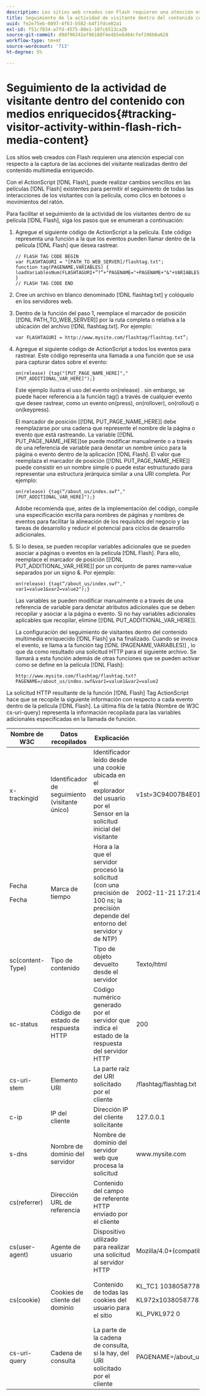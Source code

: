 ```yaml
---
description: Los sitios web creados con Flash requieren una atención especial con respecto a la captura de las acciones del visitante realizadas dentro del contenido multimedia enriquecido.
title: Seguimiento de la actividad de visitante dentro del contenido con medios enriquecidos
uuid: fe2e75eb-0897-4f63-b582-b4f1fdce02a1
exl-id: f51c7034-a7fd-4575-80e1-18fc6513ca2b
source-git-commit: d9df90242ef96188f4e4b5e6d04cfef196b0a628
workflow-type: tm+mt
source-wordcount: '713'
ht-degree: 5%

---
```


# Seguimiento de la actividad de visitante dentro del contenido con medios enriquecidos{#tracking-visitor-activity-within-flash-rich-media-content}

Los sitios web creados con Flash requieren una atención especial con respecto a la captura de las acciones del visitante realizadas dentro del contenido multimedia enriquecido.

Con el ActionScript [!DNL Flash], puede realizar cambios sencillos en las películas [!DNL Flash] existentes para permitir el seguimiento de todas las interacciones de los visitantes con la película, como clics en botones o movimientos del ratón.

Para facilitar el seguimiento de la actividad de los visitantes dentro de su película [!DNL Flash], siga los pasos que se enumeran a continuación:

1. Agregue el siguiente código de ActionScript a la película. Este código representa una función a la que los eventos pueden llamar dentro de la película [!DNL Flash] que desea rastrear.

   ```
   // FLASH TAG CODE BEGIN 
   var FLASHTAGURI = "[PATH_TO_WEB_SERVER]/flashtag.txt"; 
   function tag(PAGENAME,VARIABLES) { 
   loadVariablesNum(FLASHTAGURI+”?”+"PAGENAME="+PAGENAME+"&"+VARIABLES,0); 
   } 
   // FLASH TAG CODE END
   ```

1. Cree un archivo en blanco denominado [!DNL flashtag.txt] y colóquelo en los servidores web.
1. Dentro de la función del paso 1, reemplace el marcador de posición \[[!DNL PATH_TO_WEB_SERVER]\] por la ruta completa o relativa a la ubicación del archivo [!DNL flashtag.txt]. Por ejemplo:

   ```
   var FLASHTAGURI = http://www.mysite.com/flashtag/flashtag.txt”;
   ```

1. Agregue el siguiente código de ActionScript a todos los eventos para rastrear. Este código representa una llamada a una función que se usa para capturar datos sobre el evento:

   ```
   on(release) {tag("[PUT_PAGE_NAME_HERE]","[PUT_ADDITIONAL_VAR_HERE]");}
   ```

   Este ejemplo ilustra el uso del evento on(release) . sin embargo, se puede hacer referencia a la función tag() a través de cualquier evento que desee rastrear, como un evento on(press), on(rollover), on(rollout) o on(keypress).

   El marcador de posición \[[!DNL PUT_PAGE_NAME_HERE]\] debe reemplazarse por una cadena que represente el nombre de la página o evento que está rastreando. La variable \[[!DNL PUT_PAGE_NAME_HERE]\]se puede modificar manualmente o a través de una referencia de variable para denotar un nombre único para la página o evento dentro de la aplicación [!DNL Flash]. El valor que reemplaza el marcador de posición \[[!DNL PUT_PAGE_NAME_HERE]\] puede consistir en un nombre simple o puede estar estructurado para representar una estructura jerárquica similar a una URI completa. Por ejemplo:

   ```
   on(release) {tag(“/about_us/index.swf","[PUT_ADDITIONAL_VAR_HERE]");}
   ```

   Adobe recomienda que, antes de la implementación del código, compile una especificación escrita para nombres de páginas y nombres de eventos para facilitar la alineación de los requisitos del negocio y las tareas de desarrollo y reducir el potencial para ciclos de desarrollo adicionales.

1. Si lo desea, se pueden recopilar variables adicionales que se pueden asociar a páginas o eventos en la película [!DNL Flash]. Para ello, reemplace el marcador de posición \[[!DNL PUT_ADDITIONAL_VAR_HERE]\] por un conjunto de pares name=value separados por un signo &amp;. Por ejemplo:

   ```
   on(release) {tag(“/about_us/index.swf"," var1=value1&var2=value2");}
   ```

   Las variables se pueden modificar manualmente o a través de una referencia de variable para denotar atributos adicionales que se deben recopilar y asociar a la página o evento. Si no hay variables adicionales aplicables que recopilar, elimine \[[!DNL PUT_ADDITIONAL_VAR_HERE]\].

   La configuración del seguimiento de visitantes dentro del contenido multimedia enriquecido [!DNL Flash] ya ha finalizado. Cuando se invoca el evento, se llama a la función tag [!DNL (PAGENAME,VARIABLES)] , lo que da como resultado una solicitud HTTP para el siguiente archivo. Se llamará a esta función además de otras funciones que se pueden activar como se define en la película [!DNL Flash]:

   ```
   http://www.mysite.com/flashtag/flashtag.txt?PAGENAME=/about_us/index.swf&var1=value1&var2=value2
   ```

La solicitud HTTP resultante de la función [!DNL Flash] Tag ActionScript hace que se recopile la siguiente información con respecto a cada evento dentro de la película [!DNL Flash]. La última fila de la tabla (Nombre de W3C cs-uri-query) representa la información recopilada para las variables adicionales especificadas en la llamada de función.

<table id="table_A7ED9D38F36B4405947B2F48EA94D3C4"> 
 <thead> 
  <tr> 
   <th colname="col1" class="entry"> Nombre de W3C </th> 
   <th colname="col2" class="entry"> Datos recopilados </th> 
   <th colname="col3" class="entry"> Explicación </th> 
   <th colname="col4" class="entry"> Ejemplo </th> 
  </tr> 
 </thead>
 <tbody> 
  <tr> 
   <td colname="col1"> x-trackingid </td> 
   <td colname="col2"> Identificador de seguimiento (visitante único) </td> 
   <td colname="col3"> Identificador leído desde una cookie ubicada en el explorador del usuario por el <span class="wintitle"> Sensor </span> en la solicitud inicial del visitante </td> 
   <td colname="col4"> v1st=3C94007B4E01F9C2 </td> 
  </tr> 
  <tr> 
   <td colname="col1"> <p>Fecha </p> <p>Fecha </p> </td> 
   <td colname="col2"> Marca de tiempo </td> 
   <td colname="col3"> Hora a la que el servidor procesó la solicitud (con una precisión de 100 ns; la precisión depende del entorno del servidor y de NTP) </td> 
   <td colname="col4"> 2002-11-21 17:21:45.123 </td> 
  </tr> 
  <tr> 
   <td colname="col1"> sc(content-Type) </td> 
   <td colname="col2"> Tipo de contenido </td> 
   <td colname="col3"> Tipo de objeto devuelto desde el servidor </td> 
   <td colname="col4"> Texto/html </td> 
  </tr> 
  <tr> 
   <td colname="col1"> sc-status </td> 
   <td colname="col2"> Código de estado de respuesta HTTP </td> 
   <td colname="col3"> Código numérico generado por el servidor que indica el estado de la respuesta del servidor HTTP </td> 
   <td colname="col4"> 200 </td> 
  </tr> 
  <tr> 
   <td colname="col1"> cs-uri-stem </td> 
   <td colname="col2"> Elemento URI </td> 
   <td colname="col3"> La parte raíz del URI solicitado por el cliente </td> 
   <td colname="col4"> /flashtag/flashtag.txt </td> 
  </tr> 
  <tr> 
   <td colname="col1"> c-ip </td> 
   <td colname="col2"> IP del cliente </td> 
   <td colname="col3"> Dirección IP del cliente solicitante </td> 
   <td colname="col4"> 127.0.0.1 </td> 
  </tr> 
  <tr> 
   <td colname="col1"> s-dns </td> 
   <td colname="col2"> Nombre de dominio del servidor </td> 
   <td colname="col3"> Nombre de dominio del servidor web que procesa la solicitud </td> 
   <td colname="col4"> www.mysite.com </td> 
  </tr> 
  <tr> 
   <td colname="col1"> cs(referrer) </td> 
   <td colname="col2"> Dirección URL de referencia </td> 
   <td colname="col3"> Contenido del campo de referente HTTP enviado por el cliente </td> 
   <td colname="col4"></td> 
  </tr> 
  <tr> 
   <td colname="col1"> cs(user-agent) </td> 
   <td colname="col2"> Agente de usuario </td> 
   <td colname="col3"> Dispositivo utilizado para realizar una solicitud al servidor HTTP </td> 
   <td colname="col4"> Mozilla/4.0+(compatible;+MSIE+6.0) +Windows+NT+5.1) </td> 
  </tr> 
  <tr> 
   <td colname="col1"> cs(cookie) </td> 
   <td colname="col2"> Cookies de cliente del dominio </td> 
   <td colname="col3"> Contenido de todas las cookies del usuario para el sitio </td> 
   <td colname="col4"> <p>KL_TC1 1038058778312 </p> <p>KL972x1038058778312282052 </p> <p>KL_PVKL972 0 </p> </td> 
  </tr> 
  <tr> 
   <td colname="col1"> cs-uri-query </td> 
   <td colname="col2"> Cadena de consulta </td> 
   <td colname="col3"> La parte de la cadena de consulta, si la hay, del URI solicitado por el cliente </td> 
   <td colname="col4"> PAGENAME=/about_us/index.swf&amp;var1=value1&amp;var2=value2 </td> 
  </tr> 
 </tbody> 
</table>
